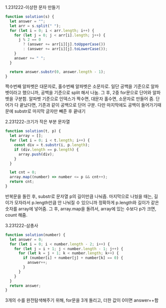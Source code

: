 1.231222-이상한 문자 만들기

```javascript
function solution(s) {
  let answer = "";
  let arr = s.split(" ");
  for (let i = 0; i < arr.length; i++) {
    for (let j = 0; j < arr[i].length; j++) {
      j % 2 == 0
        ? (answer += arr[i][j].toUpperCase())
        : (answer += arr[i][j].toLowerCase());
    }
    answer += " ";
  }

  return answer.substr(0, answer.length - 1);
}
```

짝수번째 알파벳은 대문자로, 홀수번째 알파벳은 소문자로.
일단 공백을 기준으로 알파벳이라고 했으니까, 공백을 기준으로 split 해서 나눔.
그 후, 2중 for문으로 단어와 알파벳을 구분함.
알파벳 기준으로 인덱스가 짝수면, 대문자 홀수면, 소문자로 만들어 줌.
단어가 다 끝났다면, 기존과 같이 공백으로 단어 구분.
다만 마지막에도 공백이 들어가기때문에 substr로 마지막 글자만 빼준 후 끝내기

2.231222-크기가 작은 부분 문자열

```javascript
function solution(t, p) {
  let array = [];
  for (let i = 0; i < t.length; i++) {
    const div = t.substr(i, p.length);
    if (div.length == p.length) {
      array.push(div);
    }
  }

  let cnt = 0;
  array.map((number) => number <= p && cnt++);
  return cnt;
}
```

반복문을 돌린 후, substr로 문자열 p의 길이만큼 나눠줌.
마지막으로 나눴을 때는, 길이가 모자라서 p.length만큼 안 나눠질 수 있으니까
정확하게 p.length와 길이가 같은 숫자를 array에 넣어줌.
그 후, array.map을 돌려서, array에 있는 수보다 p가 크면, count 해줌.

3.231222-삼총사

```javascript
function solution(number) {
  let answer = 0;
  for (let i = 0; i < number.length - 2; i++) {
    for (let j = i + 1; j < number.length - 1; j++) {
      for (let k = j + 1; k < number.length; k++) {
        if (number[i] + number[j] + number[k] == 0) {
          answer++;
        }
      }
    }
  }
  return answer;
}
```

3개의 수를 완전탐색해주기 위해, for문을 3개 돌리고, 더한 값이 0이면 answer++함
